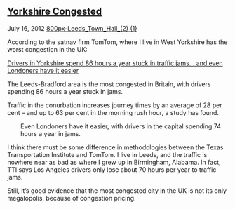 ## [Yorkshire Congested](/2012/07/16/yorkshire-congested/ "Yorkshire Congested")

July 16, 2012
[800px-Leeds_Town_Hall_(2) (1)](http://priceroads.com/2012/07/16/yorkshire-congested/)

According to the satnav firm TomTom, where I live in West Yorkshire has the worst congestion in the UK:

[Drivers in Yorkshire spend 86 hours a year stuck in traffic jams… and even Londoners have it easier](http://www.dailymail.co.uk/news/article-2171252/Drivers-Yorkshire-spend-86-hours-year-stuck-traffic-jams--Londoners-easier.html#ixzz20JObPPSA)

The Leeds-Bradford area is the most congested in Britain, with drivers spending 86 hours a year stuck in jams.

Traffic in the conurbation increases journey times by an average of 28 per cent – and up to 63 per cent in the morning rush hour, a study has found.

<div style="padding-left: 30px;">Even Londoners have it easier, with drivers in the capital spending 74 hours a year in jams.</div>

I think there must be some difference in methodologies between the Texas Transportation Institute and TomTom. I live in Leeds, and the traffic is nowhere near as bad as where I grew up in Birmingham, Alabama. In fact, TTI says Los Angeles drivers only lose about 70 hours per year to traffic jams.

Still, it’s good evidence that the most congested city in the UK is not its only megalopolis, because of congestion pricing.

					            